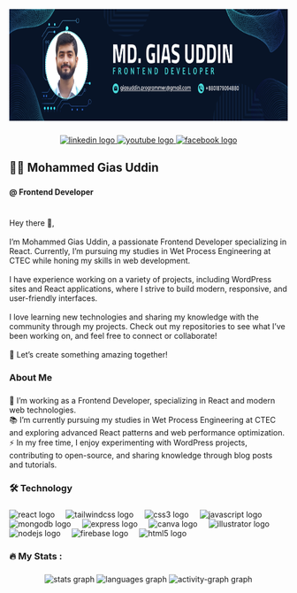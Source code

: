 <div align="center">
  <img height="202" src="https://raw.githubusercontent.com/Gias-git/Gias-git/refs/heads/main/giasGit.png"  />
</div>

###

<div align="center">
  <a href="https://www.linkedin.com/in/gias-uddin-6b63861b0/" target="_blank">
    <img src="https://img.shields.io/static/v1?message=LinkedIn&logo=linkedin&label=&color=0077B5&logoColor=white&labelColor=&style=for-the-badge" height="25" alt="linkedin logo"  />
  </a>
  <a href="https://www.youtube.com/@giasuddin4958" target="_blank">
    <img src="https://img.shields.io/static/v1?message=Youtube&logo=youtube&label=&color=FF0000&logoColor=white&labelColor=&style=for-the-badge" height="25" alt="youtube logo"  />
  </a>
  <a href="https://www.facebook.com/GiasUddin2001/" target="_blank">
    <img src="https://img.shields.io/static/v1?message=Facebook&logo=facebook&label=&color=1877F2&logoColor=white&labelColor=&style=for-the-badge" height="25" alt="facebook logo"  />
  </a>
</div>

###

<h2 align="left">👩‍💻 Mohammed Gias Uddin</h2>

###

<h4 align="left">@ Frontend Developer</h4>

###

<h1 align="left"></h1>

###

<p align="left">Hey there 👋,<br><br>I’m Mohammed Gias Uddin, a passionate Frontend Developer specializing in React. Currently, I’m pursuing my studies in Wet Process Engineering at CTEC while honing my skills in web development.<br><br>I have experience working on a variety of projects, including WordPress sites and React applications, where I strive to build modern, responsive, and user-friendly interfaces.<br><br>I love learning new technologies and sharing my knowledge with the community through my projects. Check out my repositories to see what I’ve been working on, and feel free to connect or collaborate!<br><br>🌟 Let’s create something amazing together!</p>

###

<h3 align="left">About Me</h3>

###

<p align="left">🔭 I’m working as a Frontend Developer, specializing in React and modern web technologies.<br>📚 I’m currently pursuing my studies in Wet Process Engineering at CTEC and exploring advanced React patterns and web performance optimization.<br>⚡ In my free time, I enjoy experimenting with WordPress projects, contributing to open-source, and sharing knowledge through blog posts and tutorials.</p>

###

<h3 align="left">🛠 Technology</h3>

###

<div align="left">
  <img src="https://cdn.jsdelivr.net/gh/devicons/devicon/icons/react/react-original.svg" height="40" alt="react logo"  />
  <img width="12" />
  <img src="https://cdn.jsdelivr.net/gh/devicons/devicon/icons/tailwindcss/tailwindcss-original-wordmark.svg" height="40" alt="tailwindcss logo"  />
  <img width="12" />
  <img src="https://cdn.jsdelivr.net/gh/devicons/devicon/icons/css3/css3-original.svg" height="40" alt="css3 logo"  />
  <img width="12" />
  <img src="https://cdn.jsdelivr.net/gh/devicons/devicon/icons/javascript/javascript-original.svg" height="40" alt="javascript logo"  />
  <img width="12" />
  <img src="https://cdn.jsdelivr.net/gh/devicons/devicon/icons/mongodb/mongodb-original.svg" height="40" alt="mongodb logo"  />
  <img width="12" />
  <img src="https://cdn.jsdelivr.net/gh/devicons/devicon/icons/express/express-original.svg" height="40" alt="express logo"  />
  <img width="12" />
  <img src="https://cdn.jsdelivr.net/gh/devicons/devicon/icons/canva/canva-original.svg" height="40" alt="canva logo"  />
  <img width="12" />
  <img src="https://cdn.jsdelivr.net/gh/devicons/devicon/icons/illustrator/illustrator-plain.svg" height="40" alt="illustrator logo"  />
  <img width="12" />
  <img src="https://cdn.jsdelivr.net/gh/devicons/devicon/icons/nodejs/nodejs-original.svg" height="40" alt="nodejs logo"  />
  <img width="12" />
  <img src="https://cdn.jsdelivr.net/gh/devicons/devicon/icons/firebase/firebase-plain.svg" height="40" alt="firebase logo"  />
  <img width="12" />
  <img src="https://cdn.jsdelivr.net/gh/devicons/devicon/icons/html5/html5-original.svg" height="40" alt="html5 logo"  />
</div>

###

<h3 align="left">🔥   My Stats :</h3>

###

<div align="center">
  <img src="https://github-readme-stats.vercel.app/api?username=Gias-git&hide_title=false&hide_rank=false&show_icons=true&include_all_commits=true&count_private=true&disable_animations=false&theme=dracula&locale=en&hide_border=false&order=1" height="150" alt="stats graph"  />
  <img src="https://github-readme-stats.vercel.app/api/top-langs?username=Gias-git&locale=en&hide_title=false&layout=compact&card_width=320&langs_count=5&theme=dracula&hide_border=false&order=2" height="150" alt="languages graph"  />
  <img src="https://github-readme-activity-graph.vercel.app/graph?username=Gias-git&radius=16&theme=react&area=true&order=5" height="300" alt="activity-graph graph"  />
</div>

###
